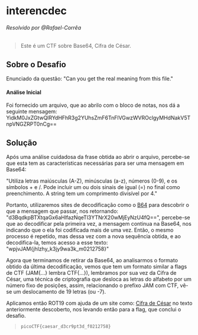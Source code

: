 # interencdec
###### Resolvido por @Rafael-Corrêa
> Este é um CTF sobre Base64, Cifra de César.

## Sobre o Desafio
Enunciado da questão: "Can you get the real meaning from this file."

#### Análise Inicial
Foi fornecido um arquivo, que ao abrilo com o bloco de notas, nos dá a seguinte mensagem:
YidkM0JxZGtwQlRYdHFhR3g2YUhsZmF6TnFlVGwzWVROclgyMHdNakV5TnpVNGZRPT0nCg==

## Solução
Após uma análise cuidadosa da frase obtida ao abrir o arquivo, percebe-se que esta tem as características necessárias para ser uma mensagem em Base64: 

"Utiliza letras maiúsculas (A-Z), minúsculas (a-z), números (0-9), e os símbolos + e /.
Pode incluir um ou dois sinais de igual (=) no final como preenchimento.
A string tem um comprimento divisível por 4."

Portanto, utilizaremos sites de decodificação como o [B64](https://www.base64decode.org/) para descobrir o que a mensagem que passar, nos retornando: "d3BqdkpBTXtqaGx6aHlfazNqeTl3YTNrX20wMjEyNzU4fQ==", percebe-se que ao decodificar pela primeira vez, a mensagem continua na Base64, nos indicando que o ela foi codificada mais de uma vez.
Então, o mesmo processo é repetido, mas dessa vez com a nova sequência obtida, e ao decodifica-la, temos acesso a esse texto: "wpjvJAM{jhlzhy_k3jy9wa3k_m0212758}"

Agora que terminamos de retirar da Base64, ao analisarmos o formato obtido da última decodificação, vemos que tem um formato similar a flags de CTF (JAM{...} lembra CTF{...}), lembramos por sua vez da Cifra de César, uma técnica de criptografia que desloca as letras do alfabeto por um número fixo de posições, assim, relacionando o prefixo JAM com CTF, vê-se um deslocamento de 19 letras (ou -7).

Aplicamos então ROT19 com ajuda de um site como: [Cifra de César](https://site112.com/cifra-de-cesar-codificar-descodificar) no texto anteriormente descoberto, nos levando então para a flag, que conclui o desafio.
>`picoCTF{caesar_d3cr9pt3d_f0212758}`
